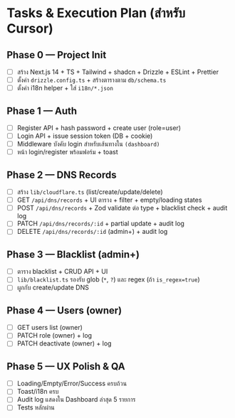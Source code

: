 # Tasks & Execution Plan (สำหรับ Cursor)

## Phase 0 — Project Init
- [ ] สร้าง Next.js 14 + TS + Tailwind + shadcn + Drizzle + ESLint + Prettier
- [ ] ตั้งค่า `drizzle.config.ts` + สร้างตารางตาม `db/schema.ts`
- [ ] ตั้งค่า i18n helper + ใส่ `i18n/*.json`

## Phase 1 — Auth
- [ ] Register API + hash password + create user (role=user)
- [ ] Login API + issue session token (DB + cookie)
- [ ] Middleware บังคับ login สำหรับเส้นทางใน `(dashboard)`
- [ ] หน้า login/register พร้อมฟอร์ม + toast

## Phase 2 — DNS Records
- [ ] สร้าง `lib/cloudflare.ts` (list/create/update/delete)
- [ ] GET `/api/dns/records` + UI ตาราง + filter + empty/loading states
- [ ] POST `/api/dns/records` + Zod validate ต่อ type + blacklist check + audit log
- [ ] PATCH `/api/dns/records/:id` + partial update + audit log
- [ ] DELETE `/api/dns/records/:id` (admin+) + audit log

## Phase 3 — Blacklist (admin+)
- [ ] ตาราง blacklist + CRUD API + UI
- [ ] `lib/blacklist.ts` รองรับ glob (`*`, `?`) และ regex (ถ้า `is_regex=true`)
- [ ] ผูกกับ create/update DNS

## Phase 4 — Users (owner)
- [ ] GET users list (owner)
- [ ] PATCH role (owner) + log
- [ ] PATCH deactivate (owner) + log

## Phase 5 — UX Polish & QA
- [ ] Loading/Empty/Error/Success ครบถ้วน
- [ ] Toast/i18n ครบ
- [ ] Audit log แสดงใน Dashboard ล่าสุด 5 รายการ
- [ ] Tests หลักผ่าน

